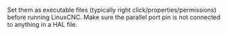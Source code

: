 Set them as executable files (typically right click/properties/permissions) before running LinuxCNC. Make sure the parallel port pin is not connected to anything in a HAL file.